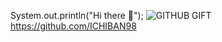 System.out.println("Hi there 👋"); 
![GITHUB GIFT](https://github.com/ICHIBAN98/ICHIBAN98/assets/144378144/8193f753-85db-4c36-9843-fdbe975b53a9)
https://github.com/ICHIBAN98
